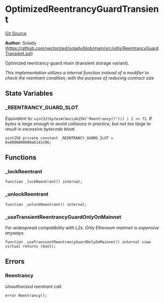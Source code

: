 # OptimizedReentrancyGuardTransient
[Git Source](https://github.com/VerisLabs/KAM/blob/9902b1ea80f671449ee88e1d19504fe796d0d9a5/src/abstracts/OptimizedReentrancyGuardTransient.sol)

**Author:**
Solady (https://github.com/vectorized/solady/blob/main/src/utils/ReentrancyGuardTransient.sol)

Optimized reentrancy guard mixin (transient storage variant).

*This implementation utilizes a internal function instead of a modifier
to check the reentrant condition, with the purpose of reducing contract size*


## State Variables
### _REENTRANCY_GUARD_SLOT
*Equivalent to: `uint32(bytes4(keccak256("Reentrancy()"))) | 1 << 71`.
9 bytes is large enough to avoid collisions in practice,
but not too large to result in excessive bytecode bloat.*


```solidity
uint256 private constant _REENTRANCY_GUARD_SLOT = 0x8000000000ab143c06;
```


## Functions
### _lockReentrant


```solidity
function _lockReentrant() internal;
```

### _unlockReentrant


```solidity
function _unlockReentrant() internal;
```

### _useTransientReentrancyGuardOnlyOnMainnet

*For widespread compatibility with L2s.
Only Ethereum mainnet is expensive anyways.*


```solidity
function _useTransientReentrancyGuardOnlyOnMainnet() internal view virtual returns (bool);
```

## Errors
### Reentrancy
*Unauthorized reentrant call.*


```solidity
error Reentrancy();
```

